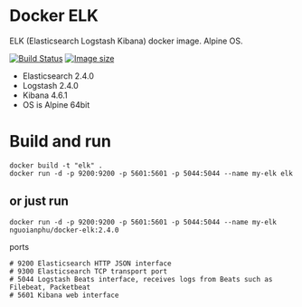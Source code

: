 # Docker ELK

ELK (Elasticsearch Logstash Kibana) docker image. Alpine OS.

[![Build Status](https://travis-ci.org/nguoianphu/docker-elk.svg?branch=2.4.0)](https://travis-ci.org/nguoianphu/docker-elk) [![Image size](https://images.microbadger.com/badges/image/nguoianphu/docker-elk:2.4.0.svg)](https://microbadger.com/images/nguoianphu/docker-elk "Get your own image badge on microbadger.com")

- Elasticsearch 2.4.0
- Logstash 2.4.0
- Kibana 4.6.1
- OS is Alpine 64bit

# Build and run
    
    docker build -t "elk" .
    docker run -d -p 9200:9200 -p 5601:5601 -p 5044:5044 --name my-elk elk
    
## or just run
    
    docker run -d -p 9200:9200 -p 5601:5601 -p 5044:5044 --name my-elk nguoianphu/docker-elk:2.4.0

ports

    # 9200 Elasticsearch HTTP JSON interface
    # 9300 Elasticsearch TCP transport port
    # 5044 Logstash Beats interface, receives logs from Beats such as Filebeat, Packetbeat
    # 5601 Kibana web interface
